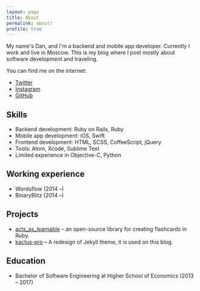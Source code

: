 ```yaml
---
layout: page
title: About
permalink: about/
profile: true
---
```

My name's Dan, and I'm a backend and mobile app developer. Currently I work and live in Moscow. This is my blog where I post mostly about software development and traveling.

You can find me on the internet:

- [Twitter](https://twitter.com/danwatney)
- [Instagram](https://instagram.com/itsdn)
- [GitHub](https://github.com/itsdan)

## Skills

- Backend development: Ruby on Rails, Ruby
- Mobile app development: iOS, Swift
- Frontend development: HTML, SCSS, CoffeeScript, jQuery
- Tools: Atom, Xcode, Sublime Text
- Limited experience in Objective-C, Python

## Working experience

- Wordsflow (2014 –)
- BinaryBlitz (2014 –)

## Projects

- [acts\_as\_learnable](https://github.com/itsdan/acts_as_learnable) – an open-source library for creating flashcards in Ruby.
- [kactus-pro]() – A redesign of Jekyll theme, it is used on this blog.

## Education

- Bachelor of Software Engineering at Higher School of Economics (2013 – 2017)
